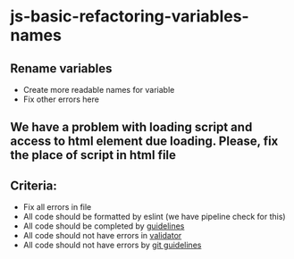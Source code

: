 # js-basic-refactoring-variables-names

## Rename variables
- Create more readable names for variable
- Fix other errors here

## We have a problem with loading script and access to html element due loading. Please, fix the place of script in html file

## Criteria:

- Fix all errors in file
- All code should be formatted by eslint (we have pipeline check for this)
- All code should be completed by [guidelines](https://github.com/rammfall-code/guidelines/blob/main/JS.md)
- All code should not have errors in [validator](https://validator.w3.org/nu/)
- All code should not have errors by [git guidelines](https://github.com/rammfall-code/guidelines/blob/main/GIT.md)
